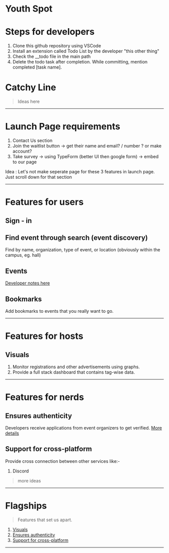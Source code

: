 # Youth Spot

# Steps for developers
1. Clone this github repository using VSCode
2. Install an extension called Todo List by the developer "this other thing"
3. Check the __todo file in the main path
4. Delete the todo task after completion. While committing, mention completed [task name].

# Catchy Line
> Ideas here

****

# Launch Page requirements
1. Contact Us section
2. Join the waitlist button -> get their name and email? / number ? or make account?
3. Take survey -> using TypeForm (better UI then google form) -> embed to our page

Idea : Let's not make seperate page for these 3 features in launch page. Just scroll down for that section

****

# Features for users

## Sign - in 

## Find event through search (event discovery)
Find by name, organization, type of event, or location (obviously within the campus, eg. hall)

## Events
[Developer notes here](.notes/README.md)

## Bookmarks
Add bookmarks to events that you really want to go.

****

# Features for hosts

## Visuals
1. Monitor registrations and other advertisements using graphs.
2. Provide a full stack dashboard that contains tag-wise data.

****

# Features for nerds

## Ensures authenticity
Developers receive applications from event organizers to get verified.
[More details](.notes/README.md#ensuring-authenticity-of-events)

## Support for cross-platform
Provide cross connection between other services like:-
   1. Discord
   > more ideas

****

# Flagships
> Features that set us apart.


1. [Visuals](#visuals)
2. [Ensures authenticity](#ensures-authenticity)
3. [Support for cross-platform](#support-for-cross-platform)
****